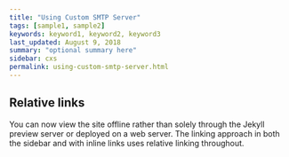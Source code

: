 ```yaml
---
title: "Using Custom SMTP Server"
tags: [sample1, sample2]
keywords: keyword1, keyword2, keyword3
last_updated: August 9, 2018
summary: "optional summary here"
sidebar: cxs
permalink: using-custom-smtp-server.html
---
```

## Relative links

You can now view the site offline rather than solely through the Jekyll preview server or deployed on a web server. The linking approach in both the sidebar and with inline links uses relative linking throughout.